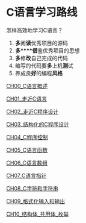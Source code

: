 # C语言学习路线

怎样高效地学习C语言？

1. **多**阅**读**优秀项目的源码
2. **多****借**鉴优秀项目的思想
3. **多**修**改**自己完成的代码
4. 编写的代码要**多**上机**测**试
5. 养成良**好**的编程**风格**

[CH00_C语言概述](./CH00_C语言概述.md)

[CH01_走近C语言](./CH01_走近C语言.md)

[CH02_走近C程序设计](./CH02_走近C程序设计.md)

[CH03_结构化的C程序设计](./CH03_结构化的C程序设计.md)

[CH04_C程序控制](./CH04_C程序控制.md)

[CH05_C语言函数](./CH05_C语言函数.md)

[CH06_C语言数组](./CH06_C语言数组.md)

[CH07_C语言指针](./CH07_C语言指针.md)

[CH08_C字符和字符串](./CH08_C字符和字符串.md)

[CH09_格式化输入和输出](./CH09_格式化输入和输出.md)

[CH10\_结构体\_共用体_枚举](./CH10_结构体_共用体_枚举.md)